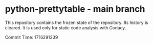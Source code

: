 # python-prettytable - main branch

This repository contains the frozen state of the repository.
Its history is cleared. It is used only for static code
analysis with Codacy.

Commit Time: 1716291239